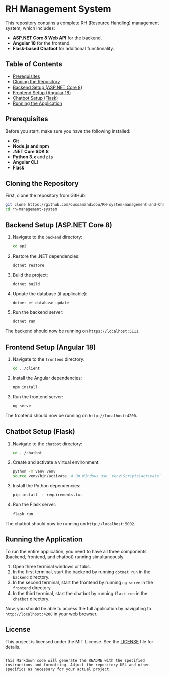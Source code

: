 


# RH Management System

This repository contains a complete RH (Resource Handling) management system, which includes:

- **ASP.NET Core 8 Web API** for the backend.
- **Angular 18** for the frontend.
- **Flask-based Chatbot** for additional functionality.

## Table of Contents

- [Prerequisites](#prerequisites)
- [Cloning the Repository](#cloning-the-repository)
- [Backend Setup (ASP.NET Core 8)](#backend-setup-aspnet-core-8)
- [Frontend Setup (Angular 18)](#frontend-setup-angular-18)
- [Chatbot Setup (Flask)](#chatbot-setup-flask)
- [Running the Application](#running-the-application)

## Prerequisites

Before you start, make sure you have the following installed:

- **Git**
- **Node.js and npm**
- **.NET Core SDK 8**
- **Python 3.x** and `pip`
- **Angular CLI**
- **Flask**

## Cloning the Repository

First, clone the repository from GitHub:

```bash
git clone https://github.com/oussamahdidou/RH-system-management-and-ChatBot.git
cd rh-management-system
```

## Backend Setup (ASP.NET Core 8)

1. Navigate to the `backend` directory:

    ```bash
    cd api
    ```

2. Restore the .NET dependencies:

    ```bash
    dotnet restore
    ```

3. Build the project:

    ```bash
    dotnet build
    ```

4. Update the database (if applicable):

    ```bash
    dotnet ef database update
    ```

5. Run the backend server:

    ```bash
    dotnet run
    ```

The backend should now be running on `https://localhost:5111`.

## Frontend Setup (Angular 18)

1. Navigate to the `frontend` directory:

    ```bash
    cd ../client
    ```

2. Install the Angular dependencies:

    ```bash
    npm install
    ```

3. Run the frontend server:

    ```bash
    ng serve
    ```

The frontend should now be running on `http://localhost:4200`.

## Chatbot Setup (Flask)

1. Navigate to the `chatbot` directory:

    ```bash
    cd ../chatbot
    ```

2. Create and activate a virtual environment:

    ```bash
    python -m venv venv
    source venv/bin/activate  # On Windows use `venv\Scripts\activate`
    ```

3. Install the Python dependencies:

    ```bash
    pip install -r requirements.txt
    ```

4. Run the Flask server:

    ```bash
    flask run
    ```

The chatbot should now be running on `http://localhost:5002`.

## Running the Application

To run the entire application, you need to have all three components (backend, frontend, and chatbot) running simultaneously.

1. Open three terminal windows or tabs.
2. In the first terminal, start the backend by running `dotnet run` in the `backend` directory.
3. In the second terminal, start the frontend by running `ng serve` in the `frontend` directory.
4. In the third terminal, start the chatbot by running `flask run` in the `chatbot` directory.

Now, you should be able to access the full application by navigating to `http://localhost:4200` in your web browser.

## License

This project is licensed under the MIT License. See the [LICENSE](LICENSE) file for details.
```

This Markdown code will generate the README with the specified instructions and formatting. Adjust the repository URL and other specifics as necessary for your actual project.

